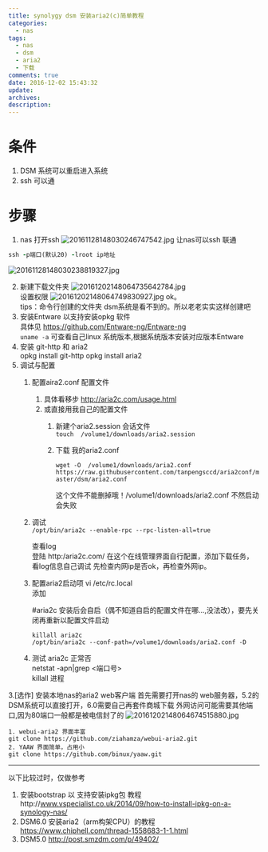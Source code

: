 ```yaml
---
title: synolygy dsm 安装aria2(c)简单教程
categories:
  - nas
tags:
  - nas
  - dsm
  - aria2
  - 下载
comments: true
date: 2016-12-02 15:43:32
update:
archives:
description:
---
```


# 条件  
 1. DSM 系统可以重启进入系统
 2. ssh 可以通
# 步骤
1. nas 打开ssh
![20161128148030246747542.jpg](http://oet7vjedr.bkt.clouddn.com/20161128148030246747542.jpg?imageView2/0/format/jpg)
让nas可以ssh 联通  
```ruby
ssh -p端口(默认20) -lroot ip地址
```  

![20161128148030238819327.jpg](http://oet7vjedr.bkt.clouddn.com/20161128148030238819327.jpg?imageView2/0/format/jpg)

2. 新建下载文件夹 
    ![20161202148064735642784.jpg](http://oet7vjedr.bkt.clouddn.com/20161202148064735642784.jpg?imageView2/0/format/jpg)  
    设置权限
    ![20161202148064749830927.jpg](http://oet7vjedr.bkt.clouddn.com/20161202148064749830927.jpg?imageView2/0/format/jpg)
    ok。   
    tips：命令行创建的文件夹 dsm系统是看不到的。所以老老实实这样创建吧  
2. 安装Entware 以支持安装opkg 软件  
    具体见 https://github.com/Entware-ng/Entware-ng  
    ```uname -a```  可查看自己linux 系统版本,根据系统版本安装对应版本Entware
2. 安装 git-http 和 aria2  
        opkg install git-http
        opkg install aria2
3. 调试与配置
    1. 配置aira2.conf 配置文件  
        1. 具体看移步 http://aria2c.com/usage.html 
        2. 或直接用我自己的配置文件
             1. 新建个aria2.session 会话文件  
                ```touch  /volume1/downloads/aria2.session ``` 
             2. 下载 我的aria2.conf  
                
                ```wget -O  /volume1/downloads/aria2.conf  https://raw.githubusercontent.com/tanpengsccd/aria2conf/master/dsm/aria2.conf```  

                这个文件不能删掉哦！/volume1/downloads/aria2.conf 不然启动会失败
    2. 调试  
        ```/opt/bin/aria2c --enable-rpc --rpc-listen-all=true ``` 
        
        查看log  
        登陆  http:/aria2c.com/ 在这个在线管理界面自行配置，添加下载任务，看log信息自己调试
        先检查内网ip是否ok，再检查外网ip。
    3. 配置aria2启动项
        vi /etc/rc.local  
        添加  
        
        #aria2c 安装后会自启（偶不知道自启的配置文件在哪...,没法改），要先关闭再重新以配置文件启动  
         ```
        killall aria2c
        /opt/bin/aria2c --conf-path=/volume1/downloads/aria2.conf -D
        ``` 
        
    4. 测试 aria2c 正常否  
    netstat -apn|grep <端口号>   
    killall 进程  
   
3.[选作] 安装本地nas的aria2 web客户端
    首先需要打开nas的 web服务器，5.2的DSM系统可以直接打开，6.0需要自己再套件商城下载
    外网访问可能需要其他端口,因为80端口一般都是被电信封了的
    ![20161202148064674515880.jpg](http://oet7vjedr.bkt.clouddn.com/20161202148064674515880.jpg?imageView2/0/format/jpg)
    
    1. webui-aria2 界面丰富  
    git clone https://github.com/ziahamza/webui-aria2.git  
    2. YAAW 界面简单，占用小  
    git clone https://github.com/binux/yaaw.git
---
以下比较过时，仅做参考
1. 安装bootstrap 以 支持安装ipkg包  教程http://www.vspecialist.co.uk/2014/09/how-to-install-ipkg-on-a-synology-nas/  
2. DSM6.0 安装aria2（arm构架CPU）的教程 https://www.chiphell.com/thread-1558683-1-1.html  
3. DSM5.0 http://post.smzdm.com/p/49402/
